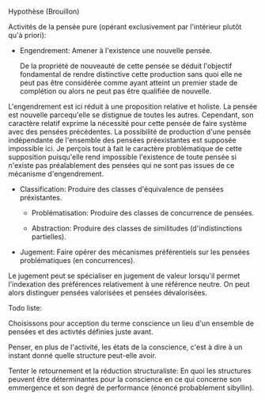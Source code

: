 Hypothèse (Brouillon)

Activités de la pensée pure (opérant exclusivement par l'intérieur plutôt qu'à priori):

- Engendrement: Amener à l'existence une nouvelle pensée.

  De la propriété de nouveauté de cette pensée se déduit l'objectif fondamental de rendre distinctive cette production sans quoi
elle ne peut pas être considérée comme ayant atteint un premier stade de complétion ou alors ne peut pas être qualifiée de nouvelle.

L'engendrement est ici réduit à une proposition relative et holiste. La pensée est nouvelle parcequ'elle se distignue de toutes les autres. Cependant, son caractère relatif
exprime la nécessité pour cette pensée de faire système avec des pensées précédentes. La possibilité de production d'une pensée indépendante de l'ensemble des pensées préexistantes
est supposée impossible ici. Je perçois tout à fait le caractère problématique de cette supposition puisqu'elle rend impossible l'existence de toute pensée si n'existe pas préalablement des pensées qui ne sont pas issues de ce mécanisme d'engendrement.

- Classification: Produire des classes d'équivalence de pensées préxistantes.

  - Problématisation: Produire des classes de concurrence de pensées.

  - Abstraction: Produire des classes de similitudes (d'indistinctions partielles).

- Jugement: Faire opérer des mécanismes préférentiels sur les pensées problématiques (en concurrences).

Le jugement peut se spécialiser en jugement de valeur lorsqu'il permet l'indexation des préférences relativement à une référence neutre. On peut alors distinguer pensées valorisées et pensées dévalorisées.

Todo liste:

Choisissons pour acception du terme conscience un lieu d'un ensemble de pensées et des activtés définies juste avant.

Penser, en plus de l'activité, les états de la conscience, c'est à dire à un instant donné quelle structure peut-elle avoir.

Tenter le retournement et la réduction structuraliste: En quoi les structures peuvent être déterminantes pour la conscience en ce qui concerne son emmergence et son degré de performance
(énoncé probablement sibyllin).
